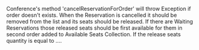 Conference's method 'cancelReservationForOrder' will throw Exception if order doesn't exists.
When the Reservation is cancelled it should be removed from the list and its seats should be released.
If there are Waiting Reservations those released seats should be first available for them 
in second order added to Available Seats Collection. If the release seats quantity is equal to ....